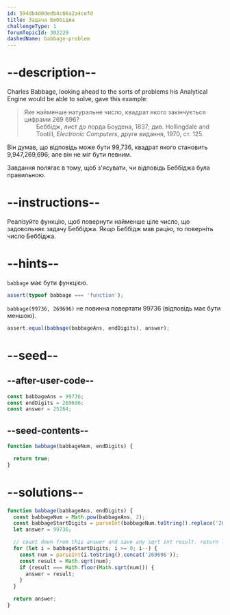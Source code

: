 ```yaml
---
id: 594db4d0dedb4c06a2a4cefd
title: Задача Беббіджа
challengeType: 1
forumTopicId: 302229
dashedName: babbage-problem
---
```


# --description--

Charles Babbage, looking ahead to the sorts of problems his Analytical Engine would be able to solve, gave this example:

<blockquote>
  Яке найменше натуральне число, квадрат якого закінчується цифрами 269 696?
  <footer style='margin-left: 2em;'>Беббідж, лист до лорда Боудена, 1837; див. Hollingdale and Tootill, <i>Electronic Computers</i>, друге видання, 1970, ст. 125.</footer>
</blockquote>

Він думав, що відповідь може бути 99,736, квадрат якого становить 9,947,269,696; але він не міг бути певним.

Завдання полягає в тому, щоб з'ясувати, чи відповідь Беббіджа була правильною.

# --instructions--

Реалізуйте функцію, щоб повернути найменше ціле число, що задовольняє задачу Беббіджа. Якщо Беббідж мав рацію, то поверніть число Беббіджа.

# --hints--

`babbage` має бути функцією.

```js
assert(typeof babbage === 'function');
```

`babbage(99736, 269696)` не повинна повертати 99736 (відповідь має бути меншою).

```js
assert.equal(babbage(babbageAns, endDigits), answer);
```

# --seed--

## --after-user-code--

```js
const babbageAns = 99736;
const endDigits = 269696;
const answer = 25264;
```

## --seed-contents--

```js
function babbage(babbageNum, endDigits) {

  return true;
}
```

# --solutions--

```js
function babbage(babbageAns, endDigits) {
  const babbageNum = Math.pow(babbageAns, 2);
  const babbageStartDigits = parseInt(babbageNum.toString().replace('269696', ''));
  let answer = 99736;

  // count down from this answer and save any sqrt int result. return lowest one
  for (let i = babbageStartDigits; i >= 0; i--) {
    const num = parseInt(i.toString().concat('269696'));
    const result = Math.sqrt(num);
    if (result === Math.floor(Math.sqrt(num))) {
      answer = result;
    }
  }

  return answer;
}
```
